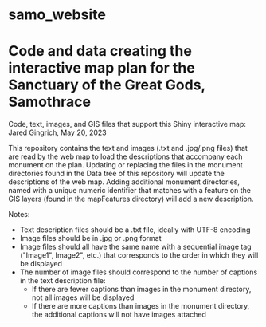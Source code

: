 # samo_website
# Code and data creating the interactive map plan for the Sanctuary of the Great Gods, Samothrace

Code, text, images, and GIS files that support this Shiny interactive map: Jared Gingrich, May 20, 2023

This repository contains the text and images (.txt and .jpg/.png files) that are read by the web map to load the descriptions that accompany each monument on the plan. Updating or replacing the files in the monument directories found in the Data tree of this repository will update the descriptions of the web map. Adding additional monument directories, named with a unique numeric identifier that matches with a feature on the GIS layers (found in the mapFeatures directory) will add a new description. 

Notes:
* Text description files should be a .txt file, ideally with UTF-8 encoding
* Image files should be in .jpg or .png format
* Image files should all have the same name with a sequential image tag ("Image1", Image2", etc.) that corresponds to the order in which they will be displayed
* The number of image files should correspond to the number of captions in the text description file:
  * If there are fewer captions than images in the monument directory, not all images will be displayed
  * If there are more captions than images in the monument directory, the additional captions will not have images attached
